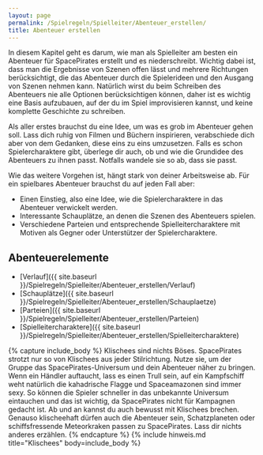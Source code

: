 ```yaml
---
layout: page
permalink: /Spielregeln/Spielleiter/Abenteuer_erstellen/
title: Abenteuer erstellen
---
```




In diesem Kapitel geht es darum, wie man als Spielleiter am besten ein Abenteuer für SpacePirates erstellt und es niederschreibt. Wichtig dabei ist, dass man die Ergebnisse von Szenen offen lässt und mehrere Richtungen berücksichtigt, die das Abenteuer durch die Spielerideen und den Ausgang von Szenen nehmen kann. Natürlich wirst du beim Schreiben des Abenteuers nie alle Optionen berücksichtigen können, daher ist es wichtig eine Basis aufzubauen, auf der du im Spiel improvisieren kannst, und keine komplette Geschichte zu schreiben.

Als aller erstes brauchst du eine Idee, um was es grob im Abenteuer gehen soll. Lass dich ruhig von Filmen und Büchern inspirieren, verabschiede dich aber von dem Gedanken, diese eins zu eins umzusetzen. Falls es schon Spielercharaktere gibt, überlege dir auch, ob und wie die Grundidee des Abenteuers zu ihnen passt. Notfalls wandele sie so ab, dass sie passt.

Wie das weitere Vorgehen ist, hängt stark von deiner Arbeitsweise ab. Für ein spielbares Abenteuer brauchst du auf jeden Fall aber:

- Einen Einstieg, also eine Idee, wie die Spielercharaktere in das Abenteuer verwickelt werden.
- Interessante Schauplätze, an denen die Szenen des Abenteuers spielen.
- Verschiedene Parteien und entsprechende Spielleitercharaktere mit Motiven als Gegner oder Unterstützer der Spielercharaktere.

## Abenteuerelemente

- [Verlauf]({{ site.baseurl }}/Spielregeln/Spielleiter/Abenteuer_erstellen/Verlauf)
- [Schauplätze]({{ site.baseurl }}/Spielregeln/Spielleiter/Abenteuer_erstellen/Schauplaetze)
- [Parteien]({{ site.baseurl }}/Spielregeln/Spielleiter/Abenteuer_erstellen/Parteien)
- [Spielleitercharaktere]({{ site.baseurl }}/Spielregeln/Spielleiter/Abenteuer_erstellen/Spielleitercharaktere)

{% capture include_body %}
Klischees sind nichts Böses. SpacePirates strotzt nur so von Klischees aus jeder Stilrichtung. Nutze sie, um der Gruppe das SpacePirates-Universum und dein Abenteuer näher zu bringen. Wenn ein Händler auftaucht, lass es einen Trull sein, auf ein Kampfschiff weht natürlich die kahadrische Flagge und Spaceamazonen sind immer sexy. So können die Spieler schneller in das unbekannte Universum eintauchen und das ist wichtig, da SpacePirates nicht für Kampagnen gedacht ist. Ab und an kannst du auch bewusst mit Klischees brechen. Genauso klischeehaft dürfen auch die Abenteuer sein, Schatzplaneten oder schiffsfressende Meteorkraken passen zu SpacePirates. Lass dir nichts anderes erzählen.
{% endcapture %}
{% include hinweis.md title="Klischees" body=include_body %}
